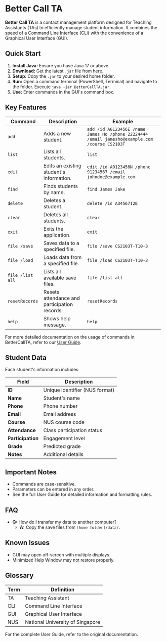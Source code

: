 # Better Call TA

**Better Call TA** is a contact management platform designed for Teaching Assistants (TAs) to efficiently manage student information. It combines the speed of a Command Line Interface (CLI) with the convenience of a Graphical User Interface (GUI).

## Quick Start

1.  **Install Java:** Ensure you have Java 17 or above.
2.  **Download:** Get the latest `.jar` file from [here](https://github.com/AY2425S2-CS2103T-T10-3/tp/releases).
3.  **Setup:** Copy the `.jar` to your desired home folder.
4.  **Run:** Open a command terminal (PowerShell, Terminal) and navigate to the folder. Execute `java -jar BetterCallTA.jar`.
5.  **Use:** Enter commands in the GUI's command box.

## Key Features

| Command             | Description                                          | Example                                                                                                 |
| ------------------- | ---------------------------------------------------- | ------------------------------------------------------------------------------------------------------- |
| `add`               | Adds a new student.                                  | `add /id A0123456E /name James Ho /phone 22224444 /email jamesho@example.com /course CS2103T`            |
| `list`              | Lists all students.                                 | `list`                                                                                                  |
| `edit`              | Edits an existing student's information.              | `edit /id A0123456N /phone 91234567 /email johndoe@example.com`                                        |
| `find`              | Finds students by name.                               | `find James Jake`                                                                                       |
| `delete`            | Deletes a student.                                  | `delete /id A3456712E`                                                                                 |
| `clear`             | Deletes all students.                                 | `clear`                                                                                                 |
| `exit`              | Exits the application.                               | `exit`                                                                                                  |
| `file /save`        | Saves data to a specified file.                         | `file /save CS2103T-T10-3`                                                                               |
| `file /load`        | Loads data from a specified file.                         | `file /load CS2103T-T10-3`                                                                               |
| `file /list all`    | Lists all available save files.                         | `file /list all`                                                                                       |
| `resetRecords`      | Resets attendance and participation records.            | `resetRecords`                                                                                        |
| `help`              | Shows help message.                                  | `help`                                                                                                  |

For more detailed documentation on the usage of commands in BetterCallTA, refer to our [User Guide](https://ay2425s2-cs2103t-t10-3.github.io/tp/UserGuide.html). 

## Student Data

Each student's information includes:

| Field         | Description                                     |
| ------------- | ----------------------------------------------- |
| **ID** | Unique identifier (NUS format)                  |
| **Name** | Student's name                                  |
| **Phone** | Phone number                                    |
| **Email** | Email address                                   |
| **Course** | NUS course code                                 |
| **Attendance**| Class participation status                      |
| **Participation**| Engagement level                              |
| **Grade** | Predicted grade                                 |
| **Notes** | Additional details                              |

## Important Notes

* Commands are case-sensitive.
* Parameters can be entered in any order.
* See the full User Guide for detailed information and formatting rules.

## FAQ

* **Q:** How do I transfer my data to another computer?
    * **A:** Copy the save files from `[home folder]/data/`.

## Known Issues

* GUI may open off-screen with multiple displays.
* Minimized Help Window may not restore properly.

## Glossary

| Term | Definition                                                                |
| ---- | ------------------------------------------------------------------------- |
| TA   | Teaching Assistant                                                        |
| CLI  | Command Line Interface                                                    |
| GUI  | Graphical User Interface                                                    |
| NUS  | National University of Singapore                                          |

For the complete User Guide, refer to the original documentation.


